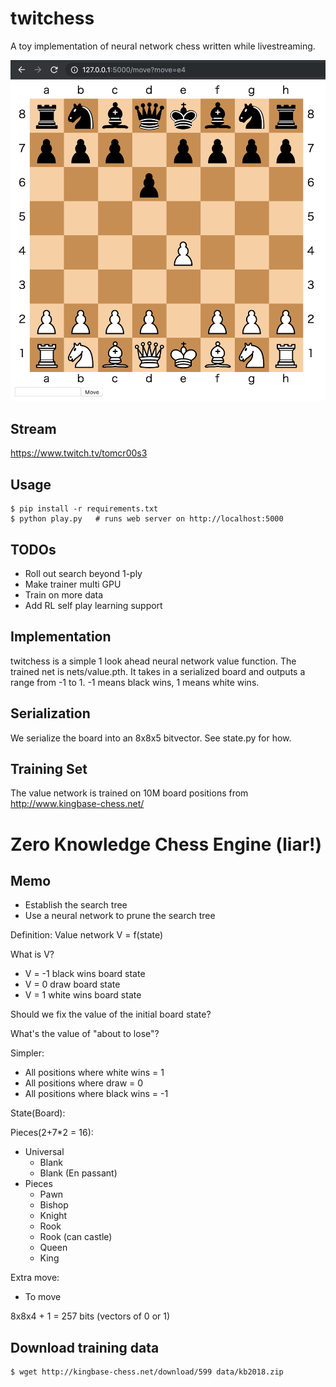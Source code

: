 # twitchess

A toy implementation of neural network chess written while livestreaming.

<img width=600px src="https://raw.githubusercontent.com/japonophile/twitchess/master/board.png" />

Stream
-----

https://www.twitch.tv/tomcr00s3


Usage
-----

```
$ pip install -r requirements.txt
$ python play.py   # runs web server on http://localhost:5000
```


TODOs
-----

* Roll out search beyond 1-ply
* Make trainer multi GPU
* Train on more data
* Add RL self play learning support


Implementation
-----

twitchess is a simple 1 look ahead neural network value function.  The trained net is nets/value.pth.  It takes in a serialized board and outputs a range from -1 to 1.  -1 means black wins, 1 means white wins.


Serialization
-----

We serialize the board into an 8x8x5 bitvector.  See state.py for how.


Training Set
-----

The value network is trained on 10M board positions from http://www.kingbase-chess.net/






# Zero Knowledge Chess Engine (liar!)

## Memo

* Establish the search tree
* Use a neural network to prune the search tree

Definition: Value network
V = f(state)

What is V?
- V = -1 black wins board state
- V = 0  draw board state
- V = 1  white wins board state

Should we fix the value of the initial board state?

What's the value of "about to lose"?

Simpler:
- All positions where white wins = 1
- All positions where draw = 0
- All positions where black wins = -1

State(Board):

Pieces(2+7*2 = 16):
* Universal
  * Blank
  * Blank (En passant)
* Pieces
  * Pawn
  * Bishop
  * Knight
  * Rook
  * Rook (can castle)
  * Queen
  * King

Extra move:
* To move

8x8x4 + 1 = 257 bits (vectors of 0 or 1)




## Download training data

```bash
$ wget http://kingbase-chess.net/download/599 data/kb2018.zip
```
